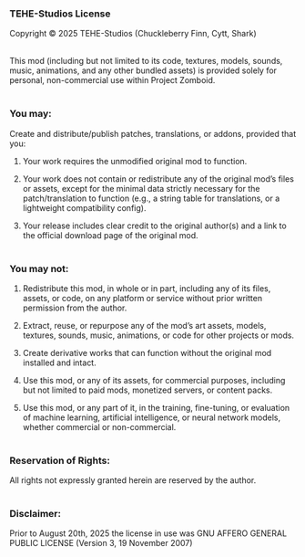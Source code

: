 ### **TEHE-Studios License**<br>
Copyright © 2025 TEHE-Studios (Chuckleberry Finn, Cytt, Shark)
<br><br>

This mod (including but not limited to its code, textures, models, sounds, music, animations, and any other bundled assets) is provided solely for personal, non-commercial use within Project Zomboid.
<br><br>

### You may:
Create and distribute/publish patches, translations, or addons, provided that you:

1. Your work requires the unmodified original mod to function.

2. Your work does not contain or redistribute any of the original mod’s files or assets, except for the minimal data strictly necessary for the patch/translation to function (e.g., a string table for translations, or a lightweight compatibility config).

3. Your release includes clear credit to the original author(s) and a link to the official download page of the original mod.
   <br><br>

### You may not:
1. Redistribute this mod, in whole or in part, including any of its files, assets, or code, on any platform or service without prior written permission from the author.

2. Extract, reuse, or repurpose any of the mod’s art assets, models, textures, sounds, music, animations, or code for other projects or mods.

3. Create derivative works that can function without the original mod installed and intact.

4. Use this mod, or any of its assets, for commercial purposes, including but not limited to paid mods, monetized servers, or content packs.

5. Use this mod, or any part of it, in the training, fine-tuning, or evaluation of machine learning, artificial intelligence, or neural network models, whether commercial or non-commercial.
   <br><br>

### Reservation of Rights:
All rights not expressly granted herein are reserved by the author.
<br><br>

### Disclaimer:
Prior to August 20th, 2025 the license in use was GNU AFFERO GENERAL PUBLIC LICENSE (Version 3, 19 November 2007)